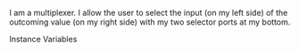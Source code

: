 I am a multiplexer. I allow the user to select the input (on my left side) of the outcoming value (on my right side) with my two selector ports at my bottom. 

Instance Variables
